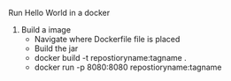 Run Hello World in a docker

1. Build a image 
	- Navigate where Dockerfile file is placed
	- Build the jar
	- docker build -t repostioryname:tagname .
	- docker run -p 8080:8080 repostioryname:tagname
	
	
	
	